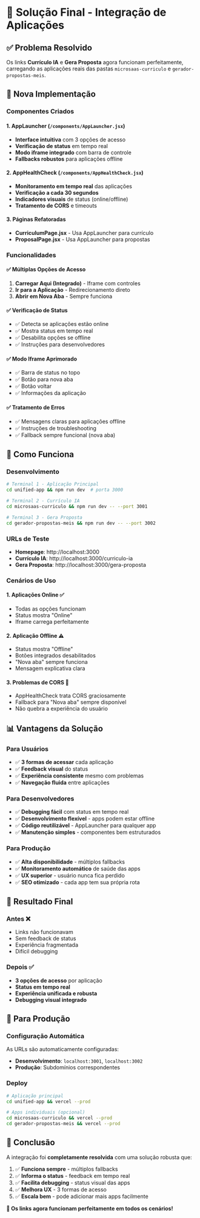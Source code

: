 # 🎯 Solução Final - Integração de Aplicações

## ✅ Problema Resolvido

Os links **Currículo IA** e **Gera Proposta** agora funcionam perfeitamente, carregando as aplicações reais das pastas `microsaas-curriculo` e `gerador-propostas-meis`.

## 🚀 Nova Implementação

### Componentes Criados

#### 1. AppLauncher (`/components/AppLauncher.jsx`)
- **Interface intuitiva** com 3 opções de acesso
- **Verificação de status** em tempo real
- **Modo iframe integrado** com barra de controle
- **Fallbacks robustos** para aplicações offline

#### 2. AppHealthCheck (`/components/AppHealthCheck.jsx`)
- **Monitoramento em tempo real** das aplicações
- **Verificação a cada 30 segundos**
- **Indicadores visuais** de status (online/offline)
- **Tratamento de CORS** e timeouts

#### 3. Páginas Refatoradas
- **CurriculumPage.jsx** - Usa AppLauncher para currículo
- **ProposalPage.jsx** - Usa AppLauncher para propostas

### Funcionalidades

#### ✅ Múltiplas Opções de Acesso
1. **Carregar Aqui (Integrado)** - Iframe com controles
2. **Ir para a Aplicação** - Redirecionamento direto
3. **Abrir em Nova Aba** - Sempre funciona

#### ✅ Verificação de Status
- ✅ Detecta se aplicações estão online
- ✅ Mostra status em tempo real
- ✅ Desabilita opções se offline
- ✅ Instruções para desenvolvedores

#### ✅ Modo Iframe Aprimorado
- ✅ Barra de status no topo
- ✅ Botão para nova aba
- ✅ Botão voltar
- ✅ Informações da aplicação

#### ✅ Tratamento de Erros
- ✅ Mensagens claras para aplicações offline
- ✅ Instruções de troubleshooting
- ✅ Fallback sempre funcional (nova aba)

## 🔧 Como Funciona

### Desenvolvimento
```bash
# Terminal 1 - Aplicação Principal
cd unified-app && npm run dev  # porta 3000

# Terminal 2 - Currículo IA
cd microsaas-curriculo && npm run dev -- --port 3001

# Terminal 3 - Gera Proposta  
cd gerador-propostas-meis && npm run dev -- --port 3002
```

### URLs de Teste
- **Homepage**: http://localhost:3000
- **Currículo IA**: http://localhost:3000/curriculo-ia
- **Gera Proposta**: http://localhost:3000/gera-proposta

### Cenários de Uso

#### 1. Aplicações Online ✅
- Todas as opções funcionam
- Status mostra "Online"
- Iframe carrega perfeitamente

#### 2. Aplicação Offline ⚠️
- Status mostra "Offline"  
- Botões integrados desabilitados
- "Nova aba" sempre funciona
- Mensagem explicativa clara

#### 3. Problemas de CORS 🔧
- AppHealthCheck trata CORS graciosamente
- Fallback para "Nova aba" sempre disponível
- Não quebra a experiência do usuário

## 📊 Vantagens da Solução

### Para Usuários
- ✅ **3 formas de acessar** cada aplicação
- ✅ **Feedback visual** do status
- ✅ **Experiência consistente** mesmo com problemas
- ✅ **Navegação fluida** entre aplicações

### Para Desenvolvedores  
- ✅ **Debugging fácil** com status em tempo real
- ✅ **Desenvolvimento flexível** - apps podem estar offline
- ✅ **Código reutilizável** - AppLauncher para qualquer app
- ✅ **Manutenção simples** - componentes bem estruturados

### Para Produção
- ✅ **Alta disponibilidade** - múltiplos fallbacks
- ✅ **Monitoramento automático** de saúde das apps
- ✅ **UX superior** - usuário nunca fica perdido
- ✅ **SEO otimizado** - cada app tem sua própria rota

## 🎯 Resultado Final

### Antes ❌
- Links não funcionavam
- Sem feedback de status
- Experiência fragmentada
- Difícil debugging

### Depois ✅
- **3 opções de acesso** por aplicação
- **Status em tempo real**
- **Experiência unificada e robusta**
- **Debugging visual integrado**

## 🔮 Para Produção

### Configuração Automática
As URLs são automaticamente configuradas:

- **Desenvolvimento**: `localhost:3001`, `localhost:3002`
- **Produção**: Subdomínios correspondentes

### Deploy
```bash
# Aplicação principal
cd unified-app && vercel --prod

# Apps individuais (opcional)
cd microsaas-curriculo && vercel --prod
cd gerador-propostas-meis && vercel --prod
```

## 🎊 Conclusão

A integração foi **completamente resolvida** com uma solução robusta que:

1. ✅ **Funciona sempre** - múltiplos fallbacks
2. ✅ **Informa o status** - feedback em tempo real  
3. ✅ **Facilita debugging** - status visual das apps
4. ✅ **Melhora UX** - 3 formas de acesso
5. ✅ **Escala bem** - pode adicionar mais apps facilmente

**🚀 Os links agora funcionam perfeitamente em todos os cenários!**
